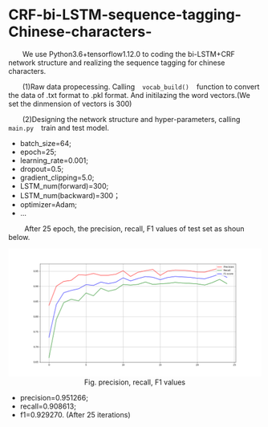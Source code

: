 # CRF-bi-LSTM-sequence-tagging-Chinese-characters-
&emsp;&emsp;We use Python3.6+tensorflow1.12.0 to coding the bi-LSTM+CRF network structure and realizing the sequence tagging for chinese characters.

&emsp;&emsp;(1)Raw data propecessing. Calling ` ` `vocab_build()` ` ` function to convert the data of .txt format to .pkl format. And initilazing the word vectors.(We set the dinmension of vectors is 300)

&emsp;&emsp;(2)Designing the network structure and hyper-parameters, calling ` ` `main.py` ` ` train and test model.

- batch_size=64;
- epoch=25;
- learning_rate=0.001;
- dropout=0.5;
- gradient_clipping=5.0;
- LSTM_num(forward)=300;
- LSTM_num(backward)=300；
- optimizer=Adam;
- ...

&emsp;&emsp; After 25 epoch, the precision, recall, F1 values of test set as shoun below.

<center>

![Results](results.png)
<br/>
Fig. precision, recall, F1 values
</center>

- precision=0.951266;
- recall=0.908613;
- f1=0.929270.
(After 25 iterations)
